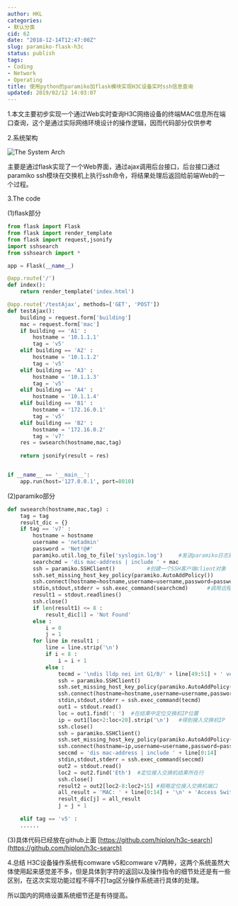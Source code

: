 ```yaml
---
author: HKL
categories:
- 默认分类
cid: 62
date: "2018-12-14T12:47:00Z"
slug: paramiko-flask-h3c
status: publish
tags:
- Coding
- Network
- Operating
title: 使用python的paramiko加flask模块实现H3C设备实时ssh信息查询
updated: 2019/02/12 14:03:07
---
```



1.本文主要初步实现一个通过Web实时查询H3C网络设备的终端MAC信息所在端口查询，这个是通过实际网络环境设计的操作逻辑，因而代码部分仅供参考
   
2.系统架构

<!--more-->

![The System Arch](https://cdn.jsdelivr.net/gh/kunlunh/blog-photo/2019/02/wp0prxr3ho.png "The System Arch")

主要是通过flask实现了一个Web界面，通过ajax调用后台接口，后台接口通过paramiko ssh模块在交换机上执行ssh命令，将结果处理后返回给前端Web的一个过程。

3.The code

(1)flask部分
```python
from flask import Flask
from flask import render_template
from flask import request,jsonify
import sshsearch
from sshsearch import *

app = Flask(__name__)

@app.route('/')
def index():
    return render_template('index.html')

@app.route('/testAjax', methods=['GET', 'POST'])
def testAjax():
	building = request.form['building']
	mac = request.form['mac']
	if building == 'A1' :
		hostname = '10.1.1.1'
		tag = 'v5'
	elif building == 'A2' :
		hostname = '10.1.1.2'
		tag = 'v5'
	elif building == 'A3' :
		hostname = '10.1.1.3'
		tag = 'v5'
	elif building == 'A4' :
		hostname = '10.1.1.4'
	elif building == 'B1' :
		hostname = '172.16.0.1'
		tag = 'v5'
	elif building == 'B2' :
		hostname = '172.16.0.2'
		tag = 'v7'
	res = swsearch(hostname,mac,tag)
	
	return jsonify(result = res)


if __name__ == '__main__':
    app.run(host='127.0.0.1', port=8010)
```

(2)paramiko部分
```python
def swsearch(hostname,mac,tag) :
	tag = tag
	result_dic = {}
	if tag == 'v7' :
		hostname = hostname
		username = 'netadmin'
		password = 'Net!@#'
		paramiko.util.log_to_file('syslogin.log')     #发送paramiko日志到syslogin.log文件
		searchcmd = 'dis mac-address | include ' + mac	
		ssh = paramiko.SSHClient()          #创建一个SSH客户端client对象
		ssh.set_missing_host_key_policy(paramiko.AutoAddPolicy())
		ssh.connect(hostname=hostname,username=username,password=password,allow_agent=False,look_for_keys=False)    #连接汇聚交换机
		stdin,stdout,stderr = ssh.exec_command(searchcmd)      #调用远程执行命令方法exec_command()
		result1 = stdout.readlines()
		ssh.close()
		if len(result1) <= 8 :
			result_dic[1] = 'Not Found'
		else :
			i = 0
			j = 1
		for line in result1 :
			line = line.strip('\n')
			if i < 8 :
				i = i + 1
			else :
				tecmd = '\ndis lldp nei int G1/0/' + line[49:51] + ' verbose | include "Management address                :"\n'   #组成命令查看接入交换机IP地址的命令
				ssh = paramiko.SSHClient()
				ssh.set_missing_host_key_policy(paramiko.AutoAddPolicy())
				ssh.connect(hostname=hostname,username=username,password=password,allow_agent=False,look_for_keys=False)   #连接汇聚交换机
				stdin,stdout,stderr = ssh.exec_command(tecmd)
				out1 = stdout.read()
				loc = out1.find(': ')  #在结果中定位交换机IP位置
				ip = out1[loc+2:loc+20].strip('\n')   #得到接入交换机IP
				ssh.close()
				ssh = paramiko.SSHClient()
				ssh.set_missing_host_key_policy(paramiko.AutoAddPolicy())
				ssh.connect(hostname=ip,username=username,password=password,allow_agent=False,look_for_keys=False)  #连接接入交换机
				seccmd = 'dis mac-address | include ' + line[0:14]
				stdin,stdout,stderr = ssh.exec_command(seccmd)
				out2 = stdout.read()
				loc2 = out2.find('Eth')  #定位接入交换机结果所在行
				ssh.close()
				result2 = out2[loc2-8:loc2+15] #粗略定位接入交换机端口
				all_result = 'MAC: ' + line[0:14] + '\n' + 'Access Switch IP: ' + ip + '\n' + 'Port: ' + result2 + '\n' + 'VLAN: ' + line[17:21] + '\n' + 'BAGG: ' + line[49:51] + '\n'
				result_dic[j] = all_result 
				j = j + 1
				
	elif tag == 'v5' :
	......
```
(3)具体代码已经放在github上面
[https://github.com/hiplon/h3c-search](https://github.com/hiplon/h3c-search)

4.总结
H3C设备操作系统有comware v5和comware v7两种，这两个系统虽然大体使用起来感觉差不多，但是具体到字符的返回以及操作指令的细节处还是有一些区别，在这次实现功能过程不得不打tag区分操作系统进行具体的处理。

所以国内的网络设置系统细节还是有待提高。
